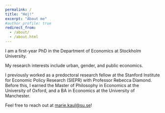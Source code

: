 ```yaml
---
permalink: /
title: "Hej!"
excerpt: "About me"
#author_profile: true
redirect_from: 
  - /about/
  - /about.html
---
```


I am a first-year PhD in the Department of Economics at Stockholm University. 

My research interests include urban, gender, and public economics. 

I previously worked as a predoctoral research fellow at the Stanford Institute for Economic Policy Research (SIEPR) with Professor Rebecca Diamond. Before this, I earned the Master of Philosophy in Economics at the University of Oxford, and a BA in Economics at the University of Manchester. 

Feel free to reach out at marie.kaul@su.se!
